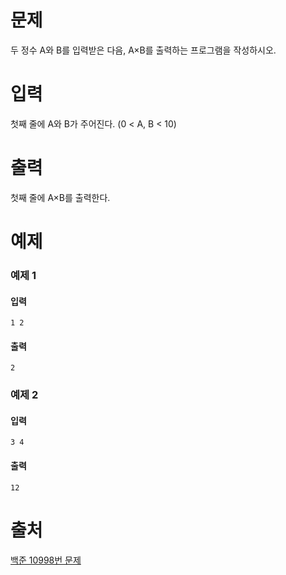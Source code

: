 # 문제
두 정수 A와 B를 입력받은 다음, A×B를 출력하는 프로그램을 작성하시오.

# 입력
첫째 줄에 A와 B가 주어진다. (0 < A, B < 10)

# 출력
첫째 줄에 A×B를 출력한다.

# 예제
### 예제 1
#### 입력
```
1 2
```
#### 출력
```
2
```
### 예제 2
#### 입력
```
3 4
```
#### 출력
```
12
```

# 출처
[백준 10998번 문제](https://www.acmicpc.net/problem/10998)